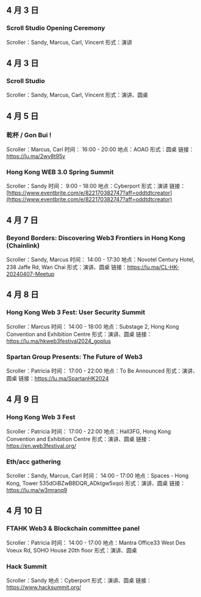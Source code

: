
## 4 月 3 日

### Scroll Studio Opening Ceremony 

Scroller：Sandy, Marcus, Carl, Vincent
形式：演讲



## 4 月 3 日

### Scroll Studio
Scroller：Sandy, Marcus, Carl, Vincent
形式：演讲、圆桌

## 4 月 5 日

### 乾杯 / Gon Bui !

Scroller：Marcus, Carl
时间： 16:00 - 20:00
地点：AOAO
形式：圆桌
链接：https://lu.ma/2wv8t95v


### Hong Kong WEB 3.0 Spring Summit 

Scroller：Sandy
时间： 9:00  - 18:00
地点：Cyberport
形式：演讲
链接：[https://www.eventbrite.com/e/822170382747?aff=oddtdtcreator](https://www.eventbrite.com/e/822170382747?aff=oddtdtcreator)


## 4 月 7 日
### Beyond Borders: Discovering Web3 Frontiers in Hong Kong (Chainlink)

Scroller：Sandy, Marcus
时间： 14:00 - 17:30
地点：Novotel Century Hotel, 238 Jaffe Rd, Wan Chai
形式：演讲、圆桌
链接：https://lu.ma/CL-HK-20240407-Meetup


## 4 月 8 日

### Hong Kong Web 3 Fest: User Security Summit

Scroller：Marcus
时间： 14:00 - 18:00
地点：Substage 2, Hong Kong Convention and Exhibition Centre
形式：演讲、圆桌
链接：https://lu.ma/hkweb3festival2024_goplus

### Spartan Group Presents: The Future of Web3

Scroller：Patricia
时间： 17:00 - 22:00
地点：To Be Announced
形式：演讲、圆桌
链接：https://lu.ma/SpartanHK2024


## 4 月 9 日

### Hong Kong Web 3 Fest

Scroller：Patricia
时间： 17:00 - 22:00
地点：Hall3FG, Hong Kong Convention and Exhibition Centre
形式：演讲、圆桌
链接：https://en.web3festival.org/


### Eth/acc gathering

Scroller：Sandy, Marcus, Carl
时间： 14:00 - 17:00
地点：Spaces - Hong Kong, Tower 535dOiBZwBBDQR_ADktgw5xqo)
形式：演讲、圆桌
链接：https://lu.ma/w3mranq9


## 4 月 10 日

### FTAHK Web3 & Blockchain committee panel

Scroller：Patricia
时间： 14:00 - 17:00
地点：Mantra Office33 West Des Voeux Rd, SOHO House 20th floor
形式：演讲、圆桌


### Hack Summit

Scroller：Sandy
地点：Cyberport
形式：演讲、圆桌
链接：https://www.hacksummit.org/

